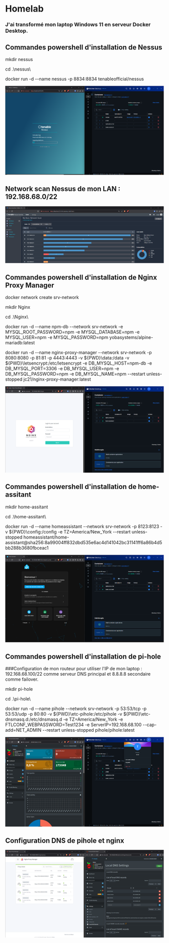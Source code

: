 # Homelab

### J'ai transformé mon laptop Windows 11 en serveur Docker Desktop.

## Commandes powershell d'installation de Nessus

  mkdir nessus
  
  cd .\nessus\

  docker run -d --name nessus -p 8834:8834 tenableofficial/nessus
  
   ![Installation de Nessus](https://github.com/trolul/Homelab/blob/main/installation%20de%20nessus%20sur%20docker%20desktop.png)

## Network scan Nessus de mon LAN : 192.168.68.0/22

   ![Installation de Nessus](https://github.com/trolul/Homelab/blob/main/nessus-scan.png)

## Commandes powershell d'installation de Nginx Proxy Manager

  docker network create srv-network

  mkdir Nginx
  
  cd .\Nginx\

  docker run -d --name npm-db --network srv-network -e MYSQL_ROOT_PASSWORD=npm -e MYSQL_DATABASE=npm -e MYSQL_USER=npm -e MYSQL_PASSWORD=npm yobasystems/alpine-mariadb:latest

docker run -d --name nginx-proxy-manager --network srv-network -p 8080:8080 -p 81:81 -p 4443:4443 -v ${PWD}\data:/data -v ${PWD}\letsencrypt:/etc/letsencrypt -e DB_MYSQL_HOST=npm-db -e DB_MYSQL_PORT=3306 -e DB_MYSQL_USER=npm -e DB_MYSQL_PASSWORD=npm -e DB_MYSQL_NAME=npm --restart unless-stopped jc21/nginx-proxy-manager:latest

![Installation de Nginx Proxy Manager](https://github.com/trolul/Homelab/blob/main/nginx%20proxy%20manager.png)

## Commandes powershell d'installation de home-assitant

  mkdir home-assitant
  
  cd .\home-assitant\

docker run -d --name homeassistant --network srv-network -p 8123:8123 -v ${PWD}\config:/config -e TZ=America/New_York --restart unless-stopped homeassistant/home-assistant@sha256:8a99004ff832dbd535e6ac4d141042bc31141ff6a86b4d5bb288b3680fbceac1

![Installation de home-assitant](https://github.com/trolul/Homelab/blob/main/home%20assistant.png)

## Commandes powershell d'installation de pi-hole

###Configuration de mon routeur pour utiliser l'IP de mon laptop : 192.168.68.100/22 comme serveur DNS principal et 8.8.8.8 secondaire comme failover.

  mkdir pi-hole
  
  cd .\pi-hole\

  docker run -d --name pihole --network srv-network -p 53:53/tcp -p 53:53/udp -p 80:80 -v ${PWD}\etc-pihole:/etc/pihole -v ${PWD}\etc-dnsmasq.d:/etc/dnsmasq.d -e TZ=America/New_York -e FTLCONF_WEBPASSWORD=Test1234 -e ServerIP=192.168.68.100 --cap-add=NET_ADMIN --restart unless-stopped pihole/pihole:latest

![Installation de pi-hole](https://github.com/trolul/Homelab/blob/main/pi-hole.png)

## Configuration DNS de pihole et nginx

![Configuration de pihole et nginx](https://github.com/trolul/Homelab/blob/main/nginx%20et%20pihole.png)




